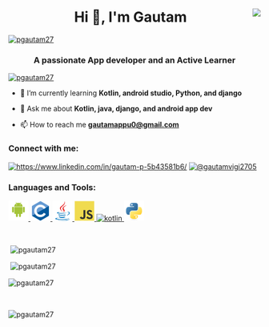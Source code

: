 <h1 align="center">Hi 👋, I'm Gautam <img align="right"src="https://komarev.com/ghpvc/?username=pgautam27&color=green"></h1>
<p align="left"> <a href="https://holopin.io/@pgautam27"><img src="https://holopin.io/api/user/board?user=pgautam27" alt="pgautam27" /></a> </p>
<h3 align="center">A passionate App developer and an Active Learner</h3>

<p align="left"> <a href="https://github.com/ryo-ma/github-profile-trophy"><img src="https://github-profile-trophy.vercel.app/?username=pgautam27" alt="pgautam27" /></a> </p>

- 🌱 I’m currently learning **Kotlin, android studio, Python, and django**

- 💬 Ask me about **Kotlin, java, django, and android app dev**

- 📫 How to reach me **gautamappu0@gmail.com**

<h3 align="left">Connect with me:</h3>
<p align="left">
<a href="https://linkedin.com/in/https://www.linkedin.com/in/gautam-p-5b43581b6/" target="blank"><img align="center" src="https://raw.githubusercontent.com/rahuldkjain/github-profile-readme-generator/master/src/images/icons/Social/linked-in-alt.svg" alt="https://www.linkedin.com/in/gautam-p-5b43581b6/" height="30" width="40" /></a>
<a href="https://www.hackerearth.com/@gautamvigi2705" target="blank"><img align="center" src="https://raw.githubusercontent.com/rahuldkjain/github-profile-readme-generator/master/src/images/icons/Social/hackerearth.svg" alt="@gautamvigi2705" height="30" width="40" /></a>
</p>
<h3 align="left">Languages and Tools:</h3>
<p align="left"> <a href="https://developer.android.com" target="_blank" rel="noreferrer"> <img src="https://raw.githubusercontent.com/devicons/devicon/master/icons/android/android-original-wordmark.svg" alt="android" width="40" height="40"/> </a> <a href="https://www.cprogramming.com/" target="_blank" rel="noreferrer"> <img src="https://raw.githubusercontent.com/devicons/devicon/master/icons/c/c-original.svg" alt="c" width="40" height="40"/> </a> <a href="https://www.java.com" target="_blank" rel="noreferrer"> <img src="https://raw.githubusercontent.com/devicons/devicon/master/icons/java/java-original.svg" alt="java" width="40" height="40"/> </a> <a href="https://developer.mozilla.org/en-US/docs/Web/JavaScript" target="_blank" rel="noreferrer"> <img src="https://raw.githubusercontent.com/devicons/devicon/master/icons/javascript/javascript-original.svg" alt="javascript" width="40" height="40"/> </a> <a href="https://kotlinlang.org" target="_blank" rel="noreferrer"> <img src="https://www.vectorlogo.zone/logos/kotlinlang/kotlinlang-icon.svg" alt="kotlin" width="40" height="40"/> </a> <a href="https://www.python.org" target="_blank" rel="noreferrer"> <img src="https://raw.githubusercontent.com/devicons/devicon/master/icons/python/python-original.svg" alt="python" width="40" height="40"/> </a> </p>
<br>
<p>&nbsp;<img align="center" src="https://github-readme-stats.vercel.app/api/top-langs?username=pgautam27&show_icons=true&locale=en&layout=compact" alt="pgautam27" /></p>
<p>&nbsp;<img align="center" src="https://github-readme-stats.vercel.app/api?username=pgautam27&show_icons=true&locale=en" alt="pgautam27" /></p>
<p><img align="center" src="https://github-readme-streak-stats.herokuapp.com/?user=pgautam27&" alt="pgautam27" /></p>
<br>
<p><img align="center" src="https://activity-graph.herokuapp.com/graph?username=pgautam27&bg_color=4D4DFF" alt="pgautam27" /></p>

